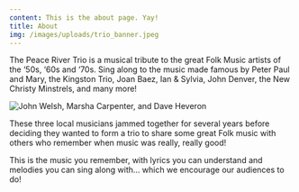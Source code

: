 ```yaml
---
content: This is the about page. Yay!
title: About
img: /images/uploads/trio_banner.jpeg
---
```


The Peace River Trio is a musical tribute to the great Folk Music artists of the ‘50s, ‘60s and ‘70s. Sing along to the music made famous by Peter Paul and Mary, the Kingston Trio, Joan Baez, Ian & Sylvia, John Denver, the New Christy Minstrels, and many more!

![John Welsh, Marsha Carpenter, and Dave Heveron](/images/uploads/blog-banner.jpeg)

These three local musicians jammed together for several years before deciding they wanted to form a trio to share some great Folk music with others who remember when music was really, really good!

This is the music you remember, with lyrics you can understand and melodies you can sing along with... which we encourage our audiences to do!
